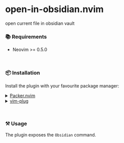 # open-in-obsidian.nvim
open current file in obsidian vault

### 📚 Requirements

-   Neovim >= 0.5.0

&nbsp;

### 📦 Installation

Install the plugin with your favourite package manager:

<details>
	<summary><a href="https://github.com/wbthomason/packer.nvim">Packer.nvim</a></summary>

```lua
use({
	"zigius/open-in-obsidian.nvim",
	config = function()
		 require("obs")
	end,
})
```

</details>

<details>
	<summary><a href="https://github.com/junegunn/vim-plug">vim-plug</a></summary>

```vim
Plug 'zigius/open-in-obsidian.nvim',
lua << EOF
	require("obs")
EOF
```

</details>

&nbsp;

### ⚒️ Usage

The plugin exposes the `Obsidian` command. 
